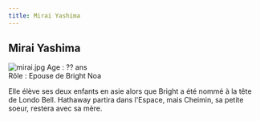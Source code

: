 ```yaml
---
title: Mirai Yashima
---
```


Mirai Yashima
-------------

![mirai.jpg](/images/stories/saga/charcontreattaque/persos/mirai.jpg)
Age : ?? ans  
Rôle : Epouse de Bright Noa  
  
Elle élève ses deux enfants en asie alors que Bright a été nommé à la tête de Londo Bell. Hathaway partira dans l'Espace, mais Cheimin, sa petite soeur, restera avec sa mère.

